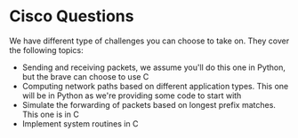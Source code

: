 # Cisco Questions

We have different type of challenges you can choose to take on. They cover the following topics:

- Sending and receiving packets, we assume you'll do this one in Python, but the brave can choose to use C
- Computing network paths based on different application types. This one will be in Python as we're providing some code to start with
- Simulate the forwarding of packets based on longest prefix matches. This one is in C
- Implement system routines in C
